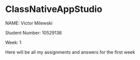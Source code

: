 # ClassNativeAppStudio
NAME: Victor Milewski 

Student Number: 10529136

Week: 1

Here will be all my assignments and answers for the first week
